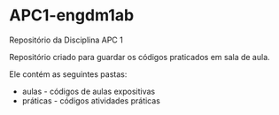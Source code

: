 # APC1-engdm1ab
Repositório da Disciplina APC 1

Repositório criado para guardar os códigos praticados em sala de aula. 

Ele contém as seguintes pastas:
* aulas - códigos de aulas expositivas
* práticas - códigos atividades práticas
